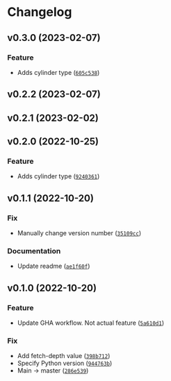 # Changelog

<!--next-version-placeholder-->

## v0.3.0 (2023-02-07)
### Feature
* Adds cylinder type ([`605c538`](https://github.com/Lmooney25/shapes/commit/605c5386a6a12046322bad38826de466dd13c9a0))

## v0.2.2 (2023-02-07)


## v0.2.1 (2023-02-02)


## v0.2.0 (2022-10-25)
### Feature
* Adds cylinder type ([`9240361`](https://github.com/Lmooney25/shapes/commit/9240361004c73e7ca7e4bbdfd7f12e599b8be6e0))

## v0.1.1 (2022-10-20)
### Fix
* Manually change version number ([`35109cc`](https://github.com/Lmooney25/shapes/commit/35109cca3b55508f3208804d3de3df44eb75652a))

### Documentation
* Update readme ([`ae1f60f`](https://github.com/Lmooney25/shapes/commit/ae1f60fc0a75a83002a5f31cb48e8f94bcbc45bc))

## v0.1.0 (2022-10-20)
### Feature
* Update GHA workflow. Not actual feature ([`5a610d1`](https://github.com/Lmooney25/shapes/commit/5a610d17802652e669b13b4521ff4accff044d75))

### Fix
* Add fetch-depth value ([`398b712`](https://github.com/Lmooney25/shapes/commit/398b712959eac6d620e10734acfe8e963f9a643a))
* Specify Python version ([`944763b`](https://github.com/Lmooney25/shapes/commit/944763ba4ed6d426f9ce07ddf7c9e5c50331a28b))
* Main -> master ([`286e539`](https://github.com/Lmooney25/shapes/commit/286e539bf3a201e1d0aac2257c6f174be8770078))
